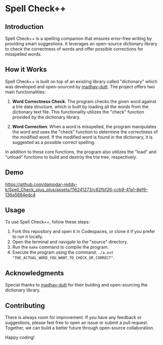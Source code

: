 # Spell Check++

## Introduction
Spell Check++ is a spelling companion that ensures error-free writing by providing smart suggestions. It leverages an open-source dictionary library to check the correctness of words and offer possible corrections for misspelled words.

## How it Works
Spell Check++ is built on top of an existing library called "dictionary" which was developed and open-sourced by [madhav-dutt](https://github.com/madhav-datt/spell-check). The project offers two main functionalities:

1. **Word Correctness Check**: The program checks the given word against a trie data structure, which is built by loading all the words from the dictionary text file. This functionality utilizes the "check" function provided by the dictionary library.

2. **Word Correction**: When a word is misspelled, the program manipulates the word and uses the "check" function to determine the correctness of the modified word. If the modified word is found in the dictionary, it is suggested as a possible correct spelling.

In addition to these core functions, the program also utilizes the "load" and "unload" functions to build and destroy the trie tree, respectively.

## Demo
https://github.com/damodar-reddy-k/Spell_Check_plus_plus/assets/116241273/c82fbf26-ccb9-41a1-8ef9-136a5684edc4
## Usage
To use Spell Check++, follow these steps:

1. Fork this repository and open it in Codespaces, or clone it if you prefer to run it locally.
2. Open the terminal and navigate to the "source" directory.
3. Run the `make` command to compile the program.
4. Execute the program using the command: `./a.out "THE_ACTUAL_WORD_YOU_WANT_TO_CHECK_OR_CORRECT"`.

## Acknowledgments
Special thanks to [madhav-dutt](https://github.com/madhav-datt/spell-check) for their bulding and open-sourcing the dictionary library.

## Contributing
There is always room for improvement. If you have any feedback or suggestions, please feel free to open an issue or submit a pull request. Together, we can build a better future through open-source collaboration.

Happy coding!
